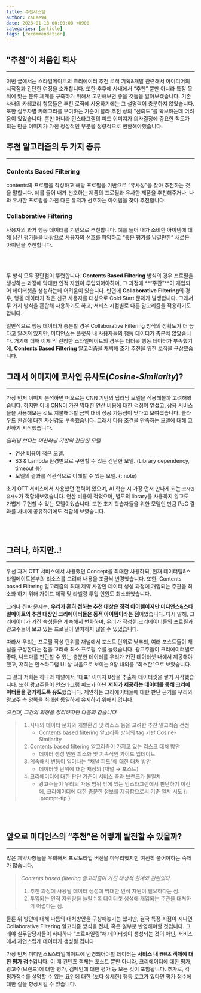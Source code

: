 ```yaml
---
title: 추천시스템
author: csLee94
date: 2023-01-18 00:00:00 +0900
categories: [article]
tags: [recommendation]
---
```



## "추천"이 처음인 회사
---

이번 글에서는 스타일메이트의 크리에이터 추천 로직 기획&개발 관련해서 아이디어의 시작점과 간단한 여정을 소개합니다. 또한 추후에 사내에서 “추천” 뿐만 아니라 특정 목적에 맞는 분류 체계를 구축하기 위해서 고민해보면 좋을 것들을 알아보겠습니다.
기존 사내의 카테고리 항목들은 추천 로직에 사용하기에는 그 설명력이 충분하지 않았습니다.  또한 실무자별 카테고리를 부여하는 기준이 달라 추천 상의 “신뢰도”를 확보하는데 어려움이 있었습니다. 뿐만 아니라 인스타그램의 피드 이미지가 의사결정에 중요한 척도가 되는 만큼 이미지가 가진 정성적인 부분을 정량적으로 변환해야했습니다.

## 추천 알고리즘의 두 가지 종류
---
### Contents Based Filtering

contents의 프로필을 작성하고 해당 프로필을 기반으로 “유사성”을 찾아 추천하는 것을 말합니다. 예를 들어 내가 선호하는 제품의 프로필과 유사한 제품을 추천해주거나, 나와 유사한 프로필을 가진 다른 유저가 선호하는 아이템을 찾아 추천합니다.

### Collaborative Filtering

사용자의 과거 행동 데이터를 기반으로 추천합니다. 예를 들어 내가 소비한 아이템에 대해 남긴 평가들을 바탕으로 사용자의 선호를 파악하고 “좋은 평가를 남길만한” 새로운 아이템을 추천합니다.

<br><br>

두 방식 모두 장단점이 뚜렷합니다. **Contents Based Filtering** 방식의 경우 프로필을 생성하는 과정에 막대한 인적 자원이 투입되어야하며, 그 과정에 **“주관”**이 개입되어 데이터셋을 생성하는데 어려움이 있습니다. 반면에 **Collaborative Filtering**의 경우, 행동 데이터가 적은 신규 사용자를 대상으로 Cold Start 문제가 발생합니다. 그래서 두 가지 방식을 혼합해 사용하기도 하고, 서비스 시점별로 다른 알고리즘을 적용하기도 합니다.

일반적으로 행동 데이터가 충분할 경우 Collaborative Filtering 방식의 정확도가 더 높다고 알려져 있지만, 미디언스는 플랫폼 내 사용자들의 행동 데이터가 충분치 않았습니다. 거기에 더해 이제 막 런칭한 스타일메이트의 경우는 더더욱 행동 데이터가 부족했기에, **Contents Based Filtering** 알고리즘을 채택해 초기 추천을 위한 로직을 구상했습니다.

## 그래서 이미지에 코사인 유사도(*Cosine-Similarity*)?
---

가장 먼저 이미지 분석하면 떠오르는 CNN 기반의 딥러닝 모델을 적용해볼까 고려해봤습니다. 하지만 이내 CNN이 가진 막대한 연산 비용에 대한 걱정이 앞섰고, 상용 서비스들을 사용해보는 것도 지불해야할 금액 대비 성공 가능성이 낮다고 보여졌습니다. 클라우드 환경에 대한 자신감도 부족했습니다. 그래서 다음 조건을 만족하는 모델에 대해 고민하기 시작했습니다.

*딥러닝 보다는 머신러닝 기반의 간단한 모델*
- 연산 비용이 적은 모델. 
- S3 & Lambda 환경만으로 구현할 수 있는 간단한 모델. (Library dependency, timeout 등)
- 모델의 결과를 직관적으로 이해할 수 있는 모델.
{:.note}

초기 OTT 서비스에서 사용했던 전력이 있으며, AI 학습 시 가장 먼저 만나게 되는 `코사인 유사도`가 적합해보였습니다. 연산 비용이 적었으며, 별도의 library를 사용하지 않고도 가볍게 구현할 수 있는 모델이었습니다. 또한 초기 학습자들을 위한 모델인 만큼 PoC 결과를 사내에 공유하기에도 적합해 보였습니다.

<br><br>

## 그러나, 하지만..!
---

우선 과거 OTT 서비스에서 사용했던 Concept을 최대한 차용하되, 현재 데이터팀&스타일메이트본부의 리소스를 고려해 내용을 조금씩 변경했습니다. 또한, Contents based Filtering 알고리즘의 최대 제약 사항인 데이터 생성 과정에 개입되는 주관을 최소화 하기 위해 가이드 제작 및 라벨링 투입 인원도 최소화했습니다.

그러나 진짜 문제는, **우리가 흔히 접하는 추천 대상은 정적 아이템이지만 미디언스&스타일메이트의 추천 대상인 크리에이터들은 동적 아이템이라는 점**이었습니다. 다시 말해, 크리에이터가 가진 속성들은 계속해서 변화하며, 우리가 작성한 크리에이터들의 프로필과 광고주들이 보고 있는 프로필이 일치하지 않을 수 있었습니다.

따라서 우리는 프로필 작성 단위를 채널에서 포스트 단위로 낮추되, 여러 포스트들이 채널을 구성한다는 점을 고려해 최소 프로필 수를 늘렸습니다. 광고주들이 크리에이터별로 좋다, 나쁘다를 판단할 수 있는 충분한 데이터를 우리가 가진 데이터셋 내에서 제공해야했고, 저희는 인스타그램 UI 상 처음으로 보이는 9장 내외를 “최소한”으로 보았습니다.

그 결과 저희는 하나의 채널에서 “대표” 이미지 8장을 추출해 데이터셋을 쌓기 시작했습니다. 또한 광고주들이  인스타그램 피드가 아닌 **저희가 제공하는 데이터를 통해 크리에이터들을 평가하도록 유도**했습니다. 제안하는 크리에이터들에 대한 판단 근거를 우리와 광고주 측 양쪽을 최대한 동일하게 유지하기 위해서 입니다.

*요컨대, 그간의 과정을 정리하자면 다음과 같습니다.*
> 1. 사내의 데이터 문화와 개발환경 및 리소스 등을 고려한 추천 알고리즘 선정
>     - Contents based filtering 알고리즘 방식의 tag 기반 Cosine-Similarity
> 2. Contents based filtering 알고리즘이 가지고 있는 리스크 대처 방안
>     - 데이터 생성 인원 최소화 및 지속적인 가이드 업데이트
> 3. 계속해서 변동이 일어나는 “채널 피드”에 대한 대처 방안
>     - 데이터셋 단위에 대한 재정의 (채널 → 포스트)
> 4. 크리에이터에 대한 판단 기준이 서비스 측과 브랜드가 불일치
>     - 광고주들이 우리의 가용 범위 밖에 있는 인스타그램에서 판단하기 이전에, 크리에이터에 대한 충분한 정보를 제공함으로써 기준 일치 시도
{: .prompt-tip }


<br><br>

## 앞으로 미디언스의 “추천”은 어떻게 발전할 수 있을까?

---

 많은 제약사항들을 우회해서 프로토타입 버전을 마무리했지만 여전히 풀어야하는 숙제가 많습니다. 

> *Contents based filtering 알고리즘이 가진 태생적 한계와 관련있다.*
> 
> 1. 추천 과정에 사용될 데이터 생성에 막대한 인적 자원이 필요하다는 점.
> 2. 투입되는 인적 자원량을 늘릴수록 데이터셋 생성에 개입되는 주관을 대처하기 어렵다는 점.

 물론 위 방안에 대해 다름의 대처방안을 구상해놓기는 했지만, 결국 특정 시점이 지나면 Collaborative Filtering 알고리즘 방식을 전체, 혹은 일부분 반영해야할 것입니다. 그래야 실무담당자들이 하나하나 “프로파일링”해 데이터셋이 생성되는 것이 아닌, 서비스에서 자연스럽게 데이터가 생성될 겁니다.

 가장 먼저 미디언스&스타일메이트에 반영되어야할 데이터는 **서비스 내 `컨텐츠` 객체에 대한 평가 점수**입니다. 이 때 컨텐츠 객체는 포스트 뿐만 아니라, 크리에이터에 대한 평가, 광고주(브랜드)에 대한 평가, 캠페인에 대한 평가 등 모든 것이 포함됩니다. 추가로, 각 평가점수를 설명할 수 있는 요인에 대한 (보다 상세한) 행동 로그가 있다면 평가 점수에 대한 질을 향상시킬 수 있습니다.